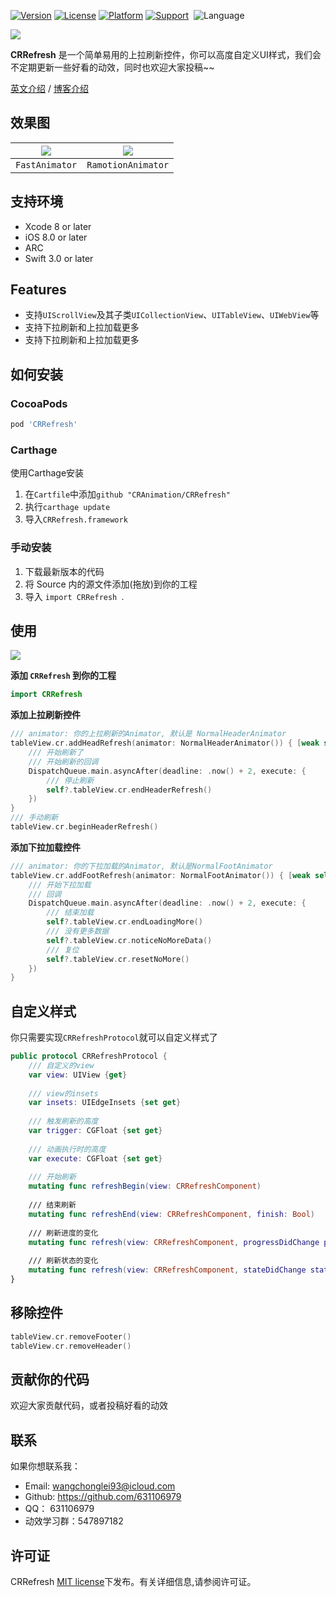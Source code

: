 [![Version](https://img.shields.io/cocoapods/v/CRRefresh.svg?style=flat)](http://cocoapods.org/pods/CRRefresh)
[![License](https://img.shields.io/cocoapods/l/CRRefresh.svg?style=flat)](http://cocoapods.org/pods/CRRefresh)
[![Platform](https://img.shields.io/cocoapods/p/CRRefresh.svg?style=flat)](http://cocoapods.org/pods/CRRefresh)
[![Support](https://img.shields.io/badge/support-iOS%208%2B%20-blue.svg?style=flat)](https://www.apple.com/nl/ios/) 
![Language](https://img.shields.io/badge/Language-%20swift%20%20-blue.svg)

![](http://imwcl.oss-cn-shanghai.aliyuncs.com/github/CRRefresh/CRRefresh.png)

**CRRefresh** 是一个简单易用的上拉刷新控件，你可以高度自定义UI样式，我们会不定期更新一些好看的动效，同时也欢迎大家投稿~~

[英文介绍](README.md) / [博客介绍](http://blog.csdn.net/wang631106979/article/details/62888435)

## 效果图

| ![](http://imwcl.oss-cn-shanghai.aliyuncs.com/github/CRRefresh/CRRefresh9.gif) | ![](http://imwcl.oss-cn-shanghai.aliyuncs.com/github/CRRefresh/CRRefresh3.gif) |
| :-----------------: | :-----------------: |
|  `FastAnimator`  | `RamotionAnimator`  |

## 支持环境

- Xcode 8 or later
- iOS 8.0 or later
- ARC
- Swift 3.0 or later

## Features

- 支持`UIScrollView`及其子类`UICollectionView`、`UITableView`、`UIWebView`等
- 支持下拉刷新和上拉加载更多
- 支持下拉刷新和上拉加载更多

## 如何安装

### CocoaPods

```ruby
pod 'CRRefresh'
```

### Carthage

使用Carthage安装

1. 在`Cartfile`中添加`github "CRAnimation/CRRefresh"`
2. 执行`carthage update`
3. 导入`CRRefresh.framework`

### 手动安装

1. 下载最新版本的代码
2. 将 Source 内的源文件添加(拖放)到你的工程
3. 导入 `import CRRefresh `.

## 使用

![](http://imwcl.oss-cn-shanghai.aliyuncs.com/github/CRRefresh/CRRefresh3.gif)

**添加 `CRRefresh` 到你的工程**

```swift
import CRRefresh
```

**添加上拉刷新控件**

```swift
/// animator: 你的上拉刷新的Animator, 默认是 NormalHeaderAnimator
tableView.cr.addHeadRefresh(animator: NormalHeaderAnimator()) { [weak self] in
    /// 开始刷新了
    /// 开始刷新的回调
    DispatchQueue.main.asyncAfter(deadline: .now() + 2, execute: {
        /// 停止刷新
        self?.tableView.cr.endHeaderRefresh()
    })
}
/// 手动刷新
tableView.cr.beginHeaderRefresh()
```

**添加下拉加载控件**

```swift
/// animator: 你的下拉加载的Animator, 默认是NormalFootAnimator
tableView.cr.addFootRefresh(animator: NormalFootAnimator()) { [weak self] in
    /// 开始下拉加载
    /// 回调
    DispatchQueue.main.asyncAfter(deadline: .now() + 2, execute: {
        /// 结束加载
        self?.tableView.cr.endLoadingMore()
        /// 没有更多数据
        self?.tableView.cr.noticeNoMoreData()
		/// 复位
		self?.tableView.cr.resetNoMore()
    })
}
```

## 自定义样式

你只需要实现`CRRefreshProtocol`就可以自定义样式了

```swift
public protocol CRRefreshProtocol {
    /// 自定义的view
    var view: UIView {get}
    
    /// view的insets
    var insets: UIEdgeInsets {set get}
    
    /// 触发刷新的高度
    var trigger: CGFloat {set get}
    
    /// 动画执行时的高度
    var execute: CGFloat {set get}
    
    /// 开始刷新
    mutating func refreshBegin(view: CRRefreshComponent)
    
    /// 结束刷新
    mutating func refreshEnd(view: CRRefreshComponent, finish: Bool)
    
    /// 刷新进度的变化
    mutating func refresh(view: CRRefreshComponent, progressDidChange progress: CGFloat)
    
    /// 刷新状态的变化
    mutating func refresh(view: CRRefreshComponent, stateDidChange state: CRRefreshState)
}
```

## 移除控件

```swift
tableView.cr.removeFooter()
tableView.cr.removeHeader()
```

## 贡献你的代码

欢迎大家贡献代码，或者投稿好看的动效

## 联系

如果你想联系我：

- Email: wangchonglei93@icloud.com
- Github: https://github.com/631106979
- QQ： 631106979
- 动效学习群：547897182

## 许可证

CRRefresh [MIT license](LICENSE)下发布。有关详细信息,请参阅许可证。
